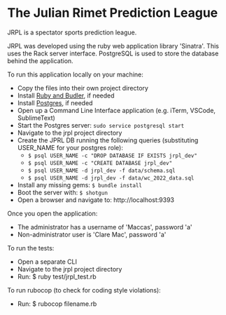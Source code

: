 # The Julian Rimet Prediction League

JRPL is a spectator sports prediction league.

JRPL was developed using the ruby web application library 'Sinatra'.
This uses the Rack server interface.
PostgreSQL is used to store the database behind the application.

To run this application locally on your machine:
  - Copy the files into their own project directory
  - Install [Ruby and Budler](https://www.jetbrains.com/help/ruby/set-up-a-ruby-development-environment.html), if needed
  - Install [Postgres](https://www.postgresql.org/docs/14/install-binaries.html), if needed
  - Open up a Command Line Interface application (e.g. iTerm, VSCode, SublimeText)
  - Start the Postgres server: `sudo service postgresql start`
  - Navigate to the jrpl project directory
  - Create the JPRL DB running the following queries (substituting USER_NAME for your postgres role):
    - `$ psql USER_NAME -c "DROP DATABASE IF EXISTS jrpl_dev"`
    - `$ psql USER_NAME -c "CREATE DATABASE jrpl_dev"`
    - `$ psql USER_NAME -d jrpl_dev -f data/schema.sql`
    - `$ psql USER_NAME -d jrpl_dev -f data/wc_2022_data.sql`
  - Install any missing gems: `$ bundle install`
  - Boot the server with: `$ shotgun`
  - Open a browser and navigate to: http://localhost:9393

Once you open the application:
  - The administrator has a username of 'Maccas', password 'a'
  - Non-administrator user is 'Clare Mac', password 'a'

To run the tests:
  - Open a separate CLI
  - Navigate to the jrpl project directory
  - Run: $ ruby test/jrpl_test.rb

To run rubocop (to check for coding style violations):
  - Run: $ rubocop filename.rb
